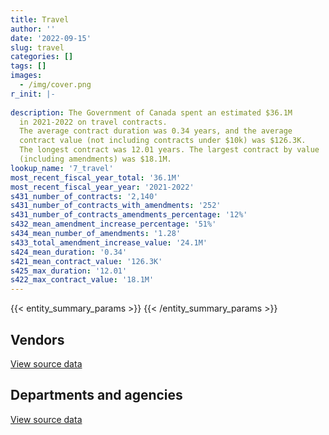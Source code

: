 ```yaml
---
title: Travel
author: ''
date: '2022-09-15'
slug: travel
categories: []
tags: []
images:
  - /img/cover.png
r_init: |-
  
description: The Government of Canada spent an estimated $36.1M
  in 2021-2022 on travel contracts.
  The average contract duration was 0.34 years, and the average
  contract value (not including contracts under $10k) was $126.3K.
  The longest contract was 12.01 years. The largest contract by value
  (including amendments) was $18.1M.
lookup_name: '7_travel'
most_recent_fiscal_year_total: '36.1M'
most_recent_fiscal_year_year: '2021-2022'
s431_number_of_contracts: '2,140'
s431_number_of_contracts_with_amendments: '252'
s431_number_of_contracts_amendments_percentage: '12%'
s432_mean_amendment_increase_percentage: '51%'
s434_mean_number_of_amendments: '1.28'
s433_total_amendment_increase_value: '24.1M'
s424_mean_duration: '0.34'
s421_mean_contract_value: '126.3K'
s425_max_duration: '12.01'
s422_max_contract_value: '18.1M'
---
```


<script src="/rmarkdown-libs/htmlwidgets/htmlwidgets.js"></script>
<link href="/rmarkdown-libs/datatables-css/datatables-crosstalk.css" rel="stylesheet" />
<script src="/rmarkdown-libs/datatables-binding/datatables.js"></script>
<script src="/rmarkdown-libs/jquery/jquery-3.6.0.min.js"></script>
<link href="/rmarkdown-libs/dt-core-bootstrap/css/dataTables.bootstrap.min.css" rel="stylesheet" />
<link href="/rmarkdown-libs/dt-core-bootstrap/css/dataTables.bootstrap.extra.css" rel="stylesheet" />
<script src="/rmarkdown-libs/dt-core-bootstrap/js/jquery.dataTables.min.js"></script>
<script src="/rmarkdown-libs/dt-core-bootstrap/js/dataTables.bootstrap.min.js"></script>
<link href="/rmarkdown-libs/crosstalk/css/crosstalk.min.css" rel="stylesheet" />
<script src="/rmarkdown-libs/crosstalk/js/crosstalk.min.js"></script>
<script src="/rmarkdown-libs/htmlwidgets/htmlwidgets.js"></script>
<link href="/rmarkdown-libs/datatables-css/datatables-crosstalk.css" rel="stylesheet" />
<script src="/rmarkdown-libs/datatables-binding/datatables.js"></script>
<script src="/rmarkdown-libs/jquery/jquery-3.6.0.min.js"></script>
<link href="/rmarkdown-libs/dt-core-bootstrap/css/dataTables.bootstrap.min.css" rel="stylesheet" />
<link href="/rmarkdown-libs/dt-core-bootstrap/css/dataTables.bootstrap.extra.css" rel="stylesheet" />
<script src="/rmarkdown-libs/dt-core-bootstrap/js/jquery.dataTables.min.js"></script>
<script src="/rmarkdown-libs/dt-core-bootstrap/js/dataTables.bootstrap.min.js"></script>
<link href="/rmarkdown-libs/crosstalk/css/crosstalk.min.css" rel="stylesheet" />
<script src="/rmarkdown-libs/crosstalk/js/crosstalk.min.js"></script>

{{< entity_summary_params >}}
{{< /entity_summary_params >}}

## Vendors

<div id="htmlwidget-1" style="width:100%;height:auto;" class="datatables html-widget"></div>
<script type="application/json" data-for="htmlwidget-1">{"x":{"style":"bootstrap","filter":"none","vertical":false,"data":[["<a href=\"/vendors/air_inuit/\">Air Inuit<\/a>","<a href=\"/vendors/air_tindi/\">Air Tindi<\/a>","<a href=\"/vendors/amdocs/\">Amdocs<\/a>","<a href=\"/vendors/amex_bank_of_canada/\">Amex Bank of Canada<\/a>","<a href=\"/vendors/aon_reed_stenhouse/\">Aon Reed Stenhouse<\/a>","<a href=\"/vendors/atco/\">ATCO<\/a>","<a href=\"/vendors/beaver_air_charter_consultants/\">Beaver Air Charter Consultants<\/a>","<a href=\"/vendors/boehm_hotel/\">Boehm Hotel<\/a>","<a href=\"/vendors/bollore_logistics/\">Bollore Logistics<\/a>","<a href=\"/vendors/boyd_moving_storage/\">Boyd Moving Storage<\/a>","<a href=\"/vendors/brookfield_asset_management/\">Brookfield Asset Management<\/a>","<a href=\"/vendors/canadian_corps_of_commissionaires/\">Canadian Corps of Commissionaires<\/a>","<a href=\"/vendors/canadian_helicopters/\">Canadian Helicopters<\/a>","<a href=\"/vendors/canadian_north/\">Canadian North<\/a>","<a href=\"/vendors/canadian_red_cross/\">Canadian Red Cross<\/a>","<a href=\"/vendors/carleton_university/\">Carleton University<\/a>","<a href=\"/vendors/delco_automation/\">Delco Automation<\/a>","<a href=\"/vendors/dillon_consulting/\">Dillon Consulting<\/a>","<a href=\"/vendors/donna_cona/\">Donna Cona<\/a>","<a href=\"/vendors/dsv/\">Dsv<\/a>","<a href=\"/vendors/ethiopian_airlines_group/\">Ethiopian Airlines Group<\/a>","<a href=\"/vendors/first_air/\">First Air<\/a>","<a href=\"/vendors/gartner/\">Gartner<\/a>","<a href=\"/vendors/general_dynamics/\">General Dynamics<\/a>","<a href=\"/vendors/global_knowledge/\">Global Knowledge<\/a>","<a href=\"/vendors/great_slave_helicopters/\">Great Slave Helicopters<\/a>","<a href=\"/vendors/hemmera_envirochem/\">Hemmera Envirochem<\/a>","<a href=\"/vendors/human_logistics/\">Human Logistics<\/a>","<a href=\"/vendors/ihs_global/\">IHS Global<\/a>","<a href=\"/vendors/info_tech_research_group/\">Info Tech Research Group<\/a>","<a href=\"/vendors/john_howard_society/\">John Howard Society<\/a>","<a href=\"/vendors/kenn_borek_air/\">Kenn Borek Air<\/a>","<a href=\"/vendors/kpmg/\">KPMG<\/a>","<a href=\"/vendors/language_research_development_group/\">Language Research Development Group<\/a>","<a href=\"/vendors/lansdowne_technologies/\">Lansdowne Technologies<\/a>","<a href=\"/vendors/momentum_solutions/\">Momentum Solutions<\/a>","<a href=\"/vendors/nolinor_aviation/\">Nolinor Aviation<\/a>","<a href=\"/vendors/ontario_dental_association/\">Ontario Dental Association<\/a>","<a href=\"/vendors/ottawa_marriott_hotels_innvest_hotels_gp/\">Ottawa Marriott Hotels Innvest Hotels Gp<\/a>","<a href=\"/vendors/pal_aerospace/\">PAL Aerospace<\/a>","<a href=\"/vendors/pricewaterhouse_coopers/\">Pricewaterhouse Coopers<\/a>","<a href=\"/vendors/prosci_canada/\">Prosci Canada<\/a>","<a href=\"/vendors/qatar_airways/\">Qatar Airways<\/a>","<a href=\"/vendors/raymond_chabot_grant_thornton/\">Raymond Chabot Grant Thornton<\/a>","<a href=\"/vendors/republic_architecture/\">Republic Architecture<\/a>","<a href=\"/vendors/samson_associes/\">Samson Associes<\/a>","<a href=\"/vendors/simplex_grinnell/\">Simplex Grinnell<\/a>","<a href=\"/vendors/stantec/\">Stantec<\/a>","<a href=\"/vendors/tetra_tech/\">Tetra Tech<\/a>","<a href=\"/vendors/totem_offisource/\">Totem Offisource<\/a>","<a href=\"/vendors/transwest_air/\">Transwest Air<\/a>","<a href=\"/vendors/west_wind_aviation/\">West Wind Aviation<\/a>","<a href=\"/vendors/westjet/\">Westjet<\/a>","<a href=\"/vendors/wood_canada/\">Wood Canada<\/a>","<a href=\"/vendors/wsp/\">WSP<\/a>"],[2151258.69,46560.05,null,null,47139.98,12873,4741672.44,null,1039526.17,2229999.99,50750,null,59498.23,434568.46,null,22604.08,null,29104.61,76312.32,1003633.51,null,165560.46,34021.1,null,null,158334.75,null,null,85247.65,61224.19,37333.7,10871.77,20119.03,null,51126.29,null,817228.73,17424,2195890.23,null,0,null,null,52731.92,null,85803.02,282500,104146.36,null,null,4929726.57,1957835.95,null,829848.58,79270.07],[3020231.58,null,null,37375.24,80433.79,null,6996858.56,null,null,205612,null,null,null,453504.12,192255.95,256179.52,null,170904.26,129626.4,35000,2373500,74687.86,null,null,null,96189.04,216053.42,1812614.37,56964.55,null,37435.99,null,232060.47,null,null,4249820,365918.04,null,3671741.74,null,null,2898.59,null,22559.25,null,86038.1,null,null,null,96529.08,6138202.14,1550681.88,null,632562.18,null],[3130778.74,99975.25,1475402.6,89749.76,109625.27,null,3021835.96,4329721.76,null,null,null,null,null,175966.16,null,null,15191.88,null,null,null,2791017.9,null,null,null,null,95914.36,1433809.09,null,null,null,37333.7,100169.23,null,null,null,null,878221,null,36296.88,null,null,31744.63,6152461.5,null,null,null,null,null,null,null,8161003.96,15750,8000000,73350.1,null],[257324.28,127513.26,1475402.6,null,null,17102.06,2069347.48,2170792,null,null,null,64576.64,179183.19,null,null,null,5769.07,null,null,null,null,79225.42,null,94664,14334.05,69956.2,1433809.09,null,null,null,70649.67,45631.04,null,6437.99,null,null,2166071.88,null,null,565229.9,null,null,null,null,5951.54,null,12222.08,null,108964.06,10607.66,7100814.29,null,null,null,null]],"container":"<table class=\"table table-striped table-hover row-border order-column display\">\n  <thead>\n    <tr>\n      <th>Vendor<\/th>\n      <th>2018-2019<\/th>\n      <th>2019-2020<\/th>\n      <th>2020-2021<\/th>\n      <th>2021-2022<\/th>\n    <\/tr>\n  <\/thead>\n<\/table>","options":{"order":[[4,"desc"]],"pageLength":10,"autoWidth":true,"columnDefs":[{"targets":1,"render":"function(data, type, row, meta) {\n    return type !== 'display' ? data : DTWidget.formatCurrency(data, \"$\", 2, 3, \",\", \".\", true, null);\n  }"},{"targets":2,"render":"function(data, type, row, meta) {\n    return type !== 'display' ? data : DTWidget.formatCurrency(data, \"$\", 2, 3, \",\", \".\", true, null);\n  }"},{"targets":3,"render":"function(data, type, row, meta) {\n    return type !== 'display' ? data : DTWidget.formatCurrency(data, \"$\", 2, 3, \",\", \".\", true, null);\n  }"},{"targets":4,"render":"function(data, type, row, meta) {\n    return type !== 'display' ? data : DTWidget.formatCurrency(data, \"$\", 2, 3, \",\", \".\", true, null);\n  }"},{"width":"16%","targets":[1,2,3,4]},{"className":"dt-right","targets":[1,2,3,4]}],"orderClasses":false}},"evals":["options.columnDefs.0.render","options.columnDefs.1.render","options.columnDefs.2.render","options.columnDefs.3.render"],"jsHooks":[]}</script>
<p class="text-right">
<a href="https://github.com/GoC-Spending/contracts-data/tree/main/data/out/categories/7_travel/summary_by_fiscal_year_by_vendor.csv" class="source-data-link btn btn-link">View source data</a>
</p>

## Departments and agencies

<div id="htmlwidget-2" style="width:100%;height:auto;" class="datatables html-widget"></div>
<script type="application/json" data-for="htmlwidget-2">{"x":{"style":"bootstrap","filter":"none","vertical":false,"data":[["<a href=\"/departments/aandc-aadnc/\">Crown-Indigenous Relations and Northern Affairs Canada<\/a>","<a href=\"/departments/cannor/\">Canadian Northern Economic Development Agency<\/a>","<a href=\"/departments/cbsa-asfc/\">Canada Border Services Agency<\/a>","<a href=\"/departments/cer-rec/\">Canada Energy Regulator<\/a>","<a href=\"/departments/cfia-acia/\">Canadian Food Inspection Agency<\/a>","<a href=\"/departments/cic/\">Immigration, Refugees and Citizenship Canada<\/a>","<a href=\"/departments/cics-scic/\">Canadian Intergovernmental Conference Secretariat<\/a>","<a href=\"/departments/cihr-irsc/\">Canadian Institutes of Health Research<\/a>","<a href=\"/departments/cnsc-ccsn/\">Canadian Nuclear Safety Commission<\/a>","<a href=\"/departments/csc-scc/\">Correctional Service of Canada<\/a>","<a href=\"/departments/dfatd-maecd/\">Global Affairs Canada<\/a>","<a href=\"/departments/dfo-mpo/\">Fisheries and Oceans Canada<\/a>","<a href=\"/departments/dnd-mdn/\">National Defence<\/a>","<a href=\"/departments/ec/\">Environment and Climate Change Canada<\/a>","<a href=\"/departments/esdc-edsc/\">Employment and Social Development Canada<\/a>","<a href=\"/departments/fcac-acfc/\">Financial Consumer Agency of Canada<\/a>","<a href=\"/departments/fin/\">Department of Finance Canada<\/a>","<a href=\"/departments/hc-sc/\">Health Canada<\/a>","<a href=\"/departments/iaac-aeic/\">Impact Assessment Agency of Canada<\/a>","<a href=\"/departments/ic/\">Innovation, Science and Economic Development Canada<\/a>","<a href=\"/departments/infc/\">Infrastructure Canada<\/a>","<a href=\"/departments/isc-sac/\">Indigenous Services Canada<\/a>","<a href=\"/departments/jus/\">Department of Justice Canada<\/a>","<a href=\"/departments/nrc-cnrc/\">National Research Council Canada<\/a>","<a href=\"/departments/nrcan-rncan/\">Natural Resources Canada<\/a>","<a href=\"/departments/nserc-crsng/\">Natural Sciences and Engineering Research Council of Canada<\/a>","<a href=\"/departments/osfi-bsif/\">Office of the Superintendent of Financial Institutions Canada<\/a>","<a href=\"/departments/osgg-bsgg/\">Office of the Secretary to the Governor General<\/a>","<a href=\"/departments/pbc-clcc/\">Parole Board of Canada<\/a>","<a href=\"/departments/pc/\">Parks Canada<\/a>","<a href=\"/departments/pch/\">Canadian Heritage<\/a>","<a href=\"/departments/pco-bcp/\">Privy Council Office<\/a>","<a href=\"/departments/phac-aspc/\">Public Health Agency of Canada<\/a>","<a href=\"/departments/ppsc-sppc/\">Public Prosecution Service of Canada<\/a>","<a href=\"/departments/ps-sp/\">Public Safety Canada<\/a>","<a href=\"/departments/pwgsc-tpsgc/\">Public Services and Procurement Canada<\/a>","<a href=\"/departments/rcmp-grc/\">Royal Canadian Mounted Police<\/a>","<a href=\"/departments/sirc-csars/\">Security Intelligence Review Committee<\/a>","<a href=\"/departments/ssc-spc/\">Shared Services Canada<\/a>","<a href=\"/departments/sshrc-crsh/\">Social Sciences and Humanities Research Council of Canada<\/a>","<a href=\"/departments/statcan/\">Statistics Canada<\/a>","<a href=\"/departments/tbs-sct/\">Treasury Board of Canada Secretariat<\/a>","<a href=\"/departments/tc/\">Transport Canada<\/a>","<a href=\"/departments/wage/\">Department for Women and Gender Equality<\/a>","<a href=\"/departments/wd-deo/\">Western Economic Diversification Canada<\/a>"],[661187.5,181812.49,22948.64,84245.87,21992.01,3648.48,null,3252745.62,80212.44,6629666.13,25923787.77,7056925.96,328193.12,490639.36,74066.65,null,40476.19,5414637.23,null,400257.93,15886.92,2101381.84,85803.02,null,405540.03,415404.19,null,247312.99,1498.28,419291.43,143987.82,16631.68,null,329003.37,null,208424.12,1373875.65,null,101149.26,57356.73,null,21005.76,null,null,0],[704913.42,74687.86,2336742.42,null,null,19932.77,44851.86,4134088.54,138482.55,3928987.01,14775863.28,8399029.16,729.93,237312.06,null,null,77176.4,4648364.77,44749.89,355220.62,19391.3,3307460.03,86038.1,33900,13335,236518.98,37375.24,121096.5,80585.17,175339.8,17501.92,33141.43,41937.8,117960.44,17516.67,649948.43,491067.86,23000,null,212403.14,null,10531.65,null,19685.66,null],[493997.82,null,667765.58,null,null,337339.17,null,981243.93,14668.27,4067049.77,32102260.38,5350357.11,null,19882.31,null,5255.89,110277.56,null,null,202481.69,10608.7,14188360.21,12308.24,null,null,263858.16,89749.76,30167.14,24958.46,440845.01,336766.89,null,null,null,null,1627525.89,171753.08,null,null,27574.06,null,null,69465.61,3295.71,null],[449038.51,null,1611561.76,null,33205.06,469012.53,null,null,null,1474844.18,5286694.84,7528053.48,null,57096.06,null,6638.06,9759.68,12222.08,null,183490.45,null,13288412.27,22130.58,30577.8,108964.06,171236.27,18348.33,5274.18,36832.67,48666.33,102437.66,64043.28,null,null,null,1625662.48,3109569.57,null,94664,9745.35,217987.8,null,null,null,null]],"container":"<table class=\"table table-striped table-hover row-border order-column display\">\n  <thead>\n    <tr>\n      <th>Department<\/th>\n      <th>2018-2019<\/th>\n      <th>2019-2020<\/th>\n      <th>2020-2021<\/th>\n      <th>2021-2022<\/th>\n    <\/tr>\n  <\/thead>\n<\/table>","options":{"order":[[4,"desc"]],"pageLength":10,"autoWidth":true,"columnDefs":[{"targets":1,"render":"function(data, type, row, meta) {\n    return type !== 'display' ? data : DTWidget.formatCurrency(data, \"$\", 2, 3, \",\", \".\", true, null);\n  }"},{"targets":2,"render":"function(data, type, row, meta) {\n    return type !== 'display' ? data : DTWidget.formatCurrency(data, \"$\", 2, 3, \",\", \".\", true, null);\n  }"},{"targets":3,"render":"function(data, type, row, meta) {\n    return type !== 'display' ? data : DTWidget.formatCurrency(data, \"$\", 2, 3, \",\", \".\", true, null);\n  }"},{"targets":4,"render":"function(data, type, row, meta) {\n    return type !== 'display' ? data : DTWidget.formatCurrency(data, \"$\", 2, 3, \",\", \".\", true, null);\n  }"},{"width":"16%","targets":[1,2,3,4]},{"className":"dt-right","targets":[1,2,3,4]}],"orderClasses":false}},"evals":["options.columnDefs.0.render","options.columnDefs.1.render","options.columnDefs.2.render","options.columnDefs.3.render"],"jsHooks":[]}</script>
<p class="text-right">
<a href="https://github.com/GoC-Spending/contracts-data/tree/main/data/out/categories/7_travel/summary_by_fiscal_year_by_category.csv" class="source-data-link btn btn-link">View source data</a>
</p>
